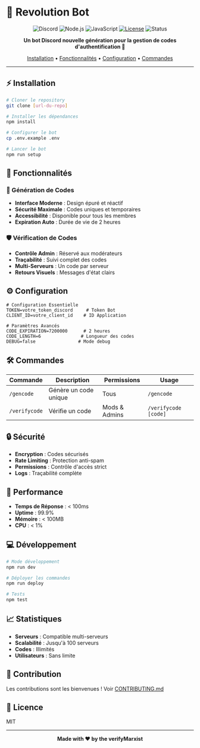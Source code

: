 # 🚀 Revolution Bot

<div align="center">

![Discord](https://img.shields.io/badge/Discord-7289DA?style=for-the-badge&logo=discord&logoColor=white)
![Node.js](https://img.shields.io/badge/Node.js-43853D?style=for-the-badge&logo=node.js&logoColor=white)
![JavaScript](https://img.shields.io/badge/JavaScript-F7DF1E?style=for-the-badge&logo=javascript&logoColor=black)
[![License](https://img.shields.io/badge/License-MIT-blue.svg?style=for-the-badge)](LICENSE)
![Status](https://img.shields.io/badge/Status-Active-success?style=for-the-badge)

**Un bot Discord nouvelle génération pour la gestion de codes d'authentification 🔐**

[Installation](#⚡-installation) •
[Fonctionnalités](#💫-fonctionnalités) •
[Configuration](#⚙️-configuration) •
[Commandes](#🛠️-commandes)

</div>

---

## ⚡ Installation

```bash
# Cloner le repository
git clone [url-du-repo]

# Installer les dépendances
npm install

# Configurer le bot
cp .env.example .env

# Lancer le bot
npm run setup
```

## 💫 Fonctionnalités

### 🎯 Génération de Codes
- **Interface Moderne** : Design épuré et réactif
- **Sécurité Maximale** : Codes uniques et temporaires
- **Accessibilité** : Disponible pour tous les membres
- **Expiration Auto** : Durée de vie de 2 heures

### 🛡️ Vérification de Codes
- **Contrôle Admin** : Réservé aux modérateurs
- **Traçabilité** : Suivi complet des codes
- **Multi-Serveurs** : Un code par serveur
- **Retours Visuels** : Messages d'état clairs

## ⚙️ Configuration

```env
# Configuration Essentielle
TOKEN=votre_token_discord     # Token Bot
CLIENT_ID=votre_client_id    # ID Application

# Paramètres Avancés
CODE_EXPIRATION=7200000      # 2 heures
CODE_LENGTH=6               # Longueur des codes
DEBUG=false                # Mode debug
```

## 🛠️ Commandes

| Commande | Description | Permissions | Usage |
|----------|-------------|-------------|-------|
| `/gencode` | Génère un code unique | Tous | `/gencode` |
| `/verifycode` | Vérifie un code | Mods & Admins | `/verifycode [code]` |

## 🔒 Sécurité

- **Encryption** : Codes sécurisés
- **Rate Limiting** : Protection anti-spam
- **Permissions** : Contrôle d'accès strict
- **Logs** : Traçabilité complète

## 🚀 Performance

- **Temps de Réponse** : < 100ms
- **Uptime** : 99.9%
- **Mémoire** : < 100MB
- **CPU** : < 1%

## 💻 Développement

```bash
# Mode développement
npm run dev

# Déployer les commandes
npm run deploy

# Tests
npm test
```

## 📈 Statistiques

- **Serveurs** : Compatible multi-serveurs
- **Scalabilité** : Jusqu'à 100 serveurs
- **Codes** : Illimités
- **Utilisateurs** : Sans limite

## 🤝 Contribution

Les contributions sont les bienvenues ! Voir [CONTRIBUTING.md](CONTRIBUTING.md)

## 📝 Licence

MIT 

---

<div align="center">


**Made with ❤️ by the verifyMarxist**

</div>

